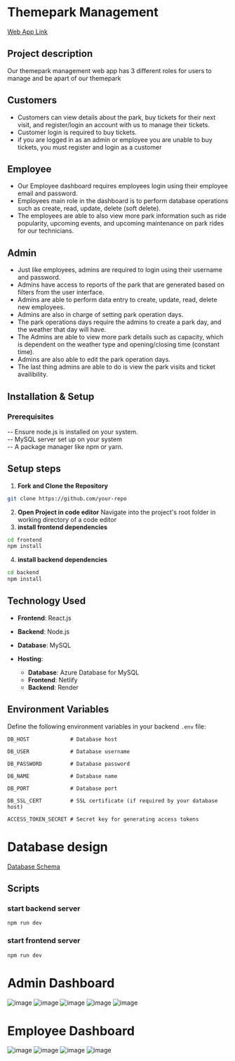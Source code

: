 # Themepark Management 
[Web App Link](https://gleaming-lokum-158537.netlify.app)
## Project description 

Our themepark management web app has 3 different roles for users to manage and be apart of our themepark 

## Customers
- Customers can view details about the park, buy tickets for their next visit, and register/login an account with us to manage their tickets. 
- Customer login is required to buy tickets. 
- if you are logged in as an admin or employee you are unable to buy tickets, you must register and login as a customer

## Employee
- Our Employee dashboard requires employees login using their employee email and password. 
- Employees main role in the dashboard is to perform database operations such as create, read, update, delete (soft delete).
- The employees are able to also view more park information such as ride popularity, upcoming events, and upcoming maintenance on park rides for our technicians.   

## Admin
- Just like employees, admins are required to login using their username and password.
- Admins have access to reports of the park that are generated based on filters from the user interface.
- Admins are able to perform data entry to create, update, read, delete new employees.
- Admins are also in charge of setting park operation days.
- The park operations days require the admins to create a park day, and the weather that day will have. 
- The Admins are able to view more park details such as capacity, which is dependent on the weather type and opening/closing time (constant time).
- Admins are also able to edit the park operation days.
- The last thing admins are able to do is view the park visits and ticket availibility.

## Installation & Setup
### Prerequisites
-- Ensure node.js is installed on your system.<br>
-- MySQL server set up on your system<br>
-- A package manager like npm or yarn.<br>
## Setup steps 
1. **Fork and Clone the Repository**  
```bash 
git clone https://github.com/your-repo
```
2. **Open Project in code editor**
Navigate into the project's root folder in working directory of a code editor <br>
3. **install frontend dependencies**
```bash 
cd frontend 
npm install
```
4. **install backend dependencies**
 ```bash
cd backend
npm install
```
## Technology Used

- **Frontend**: React.js
- **Backend**: Node.js
- **Database**: MySQL

- **Hosting**:
  - **Database**: Azure Database for MySQL
  - **Frontend**: Netlify
  - **Backend**: Render

  
## Environment Variables
Define the following environment variables in your backend `.env` file:

```plaintext
DB_HOST             # Database host

DB_USER             # Database username

DB_PASSWORD         # Database password

DB_NAME             # Database name

DB_PORT             # Database port

DB_SSL_CERT         # SSL certificate (if required by your database host)

ACCESS_TOKEN_SECRET # Secret key for generating access tokens
```

# Database design 
[Database Schema](https://drive.google.com/file/d/1kFCGiRiFf-O_fZnsMHOMbAG5TTLdTte1/view?usp=sharing)

## Scripts 
### start backend server
```npm run dev```

### start frontend server
```npm run dev```
# Admin Dashboard
![image](https://github.com/user-attachments/assets/7bdd5290-9f79-4c3a-86ce-49522fa8339f)
![image](https://github.com/user-attachments/assets/95a5ca13-a02f-497c-99ae-7ff93fb462fd)
![image](https://github.com/user-attachments/assets/d3ce42c7-6103-414c-86bc-74adbc58da00)
![image](https://github.com/user-attachments/assets/8006bb5f-f3fa-4169-9aa9-d6bc2156069b)
![image](https://github.com/user-attachments/assets/e84ff8e6-5489-488c-b636-a5f2db6b0f13)
# Employee Dashboard
![image](https://github.com/user-attachments/assets/dbfb35b3-9074-4e20-b025-f609eb1d971c)
![image](https://github.com/user-attachments/assets/2d5bd372-d183-46a0-a819-a92d7add2d01)
![image](https://github.com/user-attachments/assets/0b427d40-41b1-41f3-8bbc-0453de79b626)
![image](https://github.com/user-attachments/assets/acb23085-7b4a-4c73-a4ad-808f18341c69)








